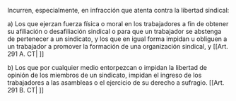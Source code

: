 Incurren, especialmente, en infracción que atenta contra la libertad sindical:

a) Los que ejerzan fuerza física o moral en los trabajadores a fin de obtener su afiliación o desafiliación sindical o para que un trabajador se abstenga de pertenecer a un sindicato, y los que en igual forma impidan u obliguen a un trabajador a promover la formación de una organización sindical, y [[Art. 291 A. CT| ]]

b) Los que por cualquier medio entorpezcan o impidan la libertad de opinión de los miembros de un sindicato, impidan el ingreso de los trabajadores a las asambleas o el ejercicio de su derecho a sufragio. [[Art. 291 B. CT| ]]